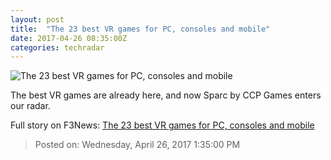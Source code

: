 ```yaml
---
layout: post
title:  "The 23 best VR games for PC, consoles and mobile"
date: 2017-04-26 08:35:00Z
categories: techradar
---
```


![The 23 best VR games for PC, consoles and mobile](http://cdn.mos.cms.futurecdn.net/ours3qFqNhtQsra2sRhTr-1200-80.jpg)

The best VR games are already here, and now Sparc by CCP Games enters our radar.


Full story on F3News: [The 23 best VR games for PC, consoles and mobile](http://www.f3nws.com/n/KVU2gE)

> Posted on: Wednesday, April 26, 2017 1:35:00 PM
